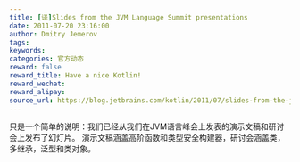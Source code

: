 ```yaml
---
title: [译]Slides from the JVM Language Summit presentations
date: 2011-07-20 23:16:00
author: Dmitry Jemerov
tags:
keywords:
categories: 官方动态
reward: false
reward_title: Have a nice Kotlin!
reward_wechat:
reward_alipay:
source_url: https://blog.jetbrains.com/kotlin/2011/07/slides-from-the-jvm-language-summit-presentations/
---
```


只是一个简单的说明：我们已经从我们在JVM语言峰会上发表的演示文稿和研讨会上发布了幻灯片。
演示文稿涵盖高阶函数和类型安全构建器，研讨会涵盖类，多继承，泛型和类对象。
